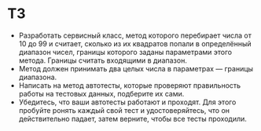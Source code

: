 # ТЗ
- Разработать сервисный класс, метод которого перебирает числа от 10 до 99 и считает, сколько из их квадратов попали в определённый диапазон чисел, границы которого заданы параметрами этого метода. Границы считать входящими в диапазон.
- Метод должен принимать два целых числа в параметрах — границы диапазона.
- Написать на метод автотесты, которые проверяют правильность работы на тестовых данных, подберите их сами.
- Убедитесь, что ваши автотесты работают и проходят. Для этого пробуйте ронять каждый свой тест и удостоверяйтесь, что он действительно падает, затем верните, чтобы все тесты проходили.
